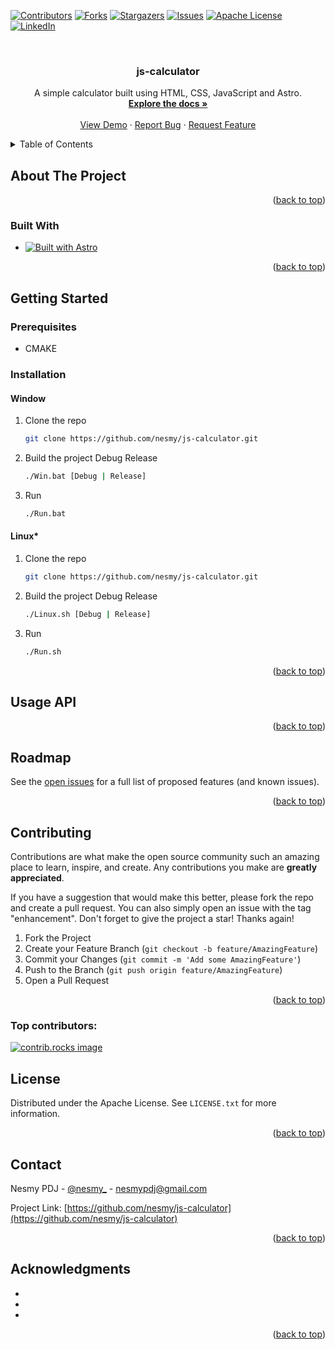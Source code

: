 <!-- Improved compatibility of back to top link: See: https://github.com/othneildrew/Best-README-Template/pull/73 -->
<a id="readme-top"></a>
<!--
*** Thanks for checking out the Best-README-Template. If you have a suggestion
*** that would make this better, please fork the repo and create a pull request
*** or simply open an issue with the tag "enhancement".
*** Don't forget to give the project a star!
*** Thanks again! Now go create something AMAZING! :D
-->



<!-- PROJECT SHIELDS -->
<!--
*** I'm using markdown "reference style" links for readability.
*** Reference links are enclosed in brackets [ ] instead of parentheses ( ).
*** See the bottom of this document for the declaration of the reference variables
*** for contributors-url, forks-url, etc. This is an optional, concise syntax you may use.
*** https://www.markdownguide.org/basic-syntax/#reference-style-links
-->
[![Contributors][contributors-shield]][contributors-url]
[![Forks][forks-shield]][forks-url]
[![Stargazers][stars-shield]][stars-url]
[![Issues][issues-shield]][issues-url]
[![Apache License][license-shield]][license-url]
[![LinkedIn][linkedin-shield]][linkedin-url]



<!-- PROJECT LOGO -->
<br />
<div align="center">
  <!--<a href="https://github.com/nesmy/js-calculator">
    <img src="images/logo.png" alt="Logo" width="80" height="80">
  </a>-->

<h3 align="center">js-calculator</h3>

  <p align="center">
    A simple calculator built using HTML, CSS, JavaScript and Astro.
    <br />
    <a href="https://github.com/nesmy/js-calculator"><strong>Explore the docs »</strong></a>
    <br />
    <br />
    <a href="https://github.com/nesmy/js-calculator">View Demo</a>
    &middot;
    <a href="https://github.com/nesmy/js-calculator/issues/new?labels=bug&template=bug-report---.md">Report Bug</a>
    &middot;
    <a href="https://github.com/nesmy/js-calculator/issues/new?labels=enhancement&template=feature-request---.md">Request Feature</a>
  </p>
</div>



<!-- TABLE OF CONTENTS -->
<details>
  <summary>Table of Contents</summary>
  <ol>
    <li>
      <a href="#about-the-project">About The Project</a>
      <ul>
        <li><a href="#built-with">Built With</a></li>
      </ul>
    </li>
    <li>
      <a href="#getting-started">Getting Started</a>
      <ul>
        <li><a href="#prerequisites">Prerequisites</a></li>
        <li><a href="#installation">Installation</a></li>
      </ul>
    </li>
    <li><a href="#usage-api">Usage API</a></li>
    <li><a href="#roadmap">Roadmap</a></li>
    <li><a href="#contributing">Contributing</a></li>
    <li><a href="#license">License</a></li>
    <li><a href="#contact">Contact</a></li>
    <li><a href="#acknowledgments">Acknowledgments</a></li>
  </ol>
</details>



<!-- ABOUT THE PROJECT -->
## About The Project

<!--[![Urbain Editor Screen Shot][product-screenshot]](https://i.imgur.com/i5T0kK3.png)-->

<!-- Here's a blank template to get started. To avoid retyping too much info, do a search and replace with your text editor for the following: `project_description` -->

<p align="right">(<a href="#readme-top">back to top</a>)</p>



### Built With

<!--* [![C++][C++]][C++-url]-->
* [![Built with Astro](https://astro.badg.es/v2/built-with-astro/medium.svg)](https://astro.build)
<!-- * [![React][React.js]][React-url]
* [![Vue][Vue.js]][Vue-url]
* [![Angular][Angular.io]][Angular-url]
* [![Svelte][Svelte.dev]][Svelte-url]
* [![Laravel][Laravel.com]][Laravel-url]
* [![Bootstrap][Bootstrap.com]][Bootstrap-url]
* [![JQuery][JQuery.com]][JQuery-url] -->

<p align="right">(<a href="#readme-top">back to top</a>)</p>



<!-- GETTING STARTED -->
## Getting Started

<!-- This is an example of how you may give instructions on setting up your project locally.
To get a local copy up and running follow these simple example steps. -->

### Prerequisites

<!-- This is an example of how to list things you need to use the software and how to install them.
* npm
  ```sh
  npm install npm@latest -g
  ``` -->
* CMAKE

### Installation

<!-- 1. Get a free API Key at [https://example.com](https://example.com) -->
#### Window

1. Clone the repo
   ```sh
   git clone https://github.com/nesmy/js-calculator.git
   ```
2. Build the project Debug Release
   ```sh
   ./Win.bat [Debug | Release]
   ```
3. Run
   ```sh
   ./Run.bat
   ```

#### Linux*

1. Clone the repo
   ```sh
   git clone https://github.com/nesmy/js-calculator.git
   ```
2. Build the project Debug Release
   ```sh
   ./Linux.sh [Debug | Release]
   ```
3. Run
   ```sh
   ./Run.sh
   ```


<p align="right">(<a href="#readme-top">back to top</a>)</p>



<!-- USAGE EXAMPLES -->
## Usage API

<!-- Use this space to show useful examples of how a project can be used. Additional screenshots, code examples and demos work well in this space. You may also link to more resources.

_For more examples, please refer to the [Documentation](https://example.com)_ -->

<p align="right">(<a href="#readme-top">back to top</a>)</p>



<!-- ROADMAP -->
## Roadmap

<!-- - [ ] Feature 1
- [ ] Feature 2
- [ ] Feature 3
    - [ ] Nested Feature -->

See the [open issues](https://github.com/nesmy/js-calculator/issues) for a full list of proposed features (and known issues).

<p align="right">(<a href="#readme-top">back to top</a>)</p>



<!-- CONTRIBUTING -->
## Contributing

Contributions are what make the open source community such an amazing place to learn, inspire, and create. Any contributions you make are **greatly appreciated**.

If you have a suggestion that would make this better, please fork the repo and create a pull request. You can also simply open an issue with the tag "enhancement".
Don't forget to give the project a star! Thanks again!

1. Fork the Project
2. Create your Feature Branch (`git checkout -b feature/AmazingFeature`)
3. Commit your Changes (`git commit -m 'Add some AmazingFeature'`)
4. Push to the Branch (`git push origin feature/AmazingFeature`)
5. Open a Pull Request

<p align="right">(<a href="#readme-top">back to top</a>)</p>

### Top contributors:

<a href="https://github.com/nesmy/js-calculator/graphs/contributors">
  <img src="https://contrib.rocks/image?repo=nesmy/js-calculator" alt="contrib.rocks image" />
</a>



<!-- LICENSE -->
## License

Distributed under the Apache License. See `LICENSE.txt` for more information.

<p align="right">(<a href="#readme-top">back to top</a>)</p>



<!-- CONTACT -->
## Contact

Nesmy PDJ - [@nesmy_](https://twitter.com/nesmy_) - nesmypdj@gmail.com

Project Link: [https://github.com/nesmy/js-calculator](https://github.com/nesmy/js-calculator)

<p align="right">(<a href="#readme-top">back to top</a>)</p>



<!-- ACKNOWLEDGMENTS -->
## Acknowledgments

* []()
* []()
* []()

<p align="right">(<a href="#readme-top">back to top</a>)</p>



<!-- MARKDOWN LINKS & IMAGES -->
<!-- https://www.markdownguide.org/basic-syntax/#reference-style-links -->
[contributors-shield]: https://img.shields.io/github/contributors/Genesis-Grid-Lab/urban-engine.svg?style=for-the-badge
[contributors-url]: https://github.com/Genesis-Grid-Lab/urban-engine/graphs/contributors
[forks-shield]: https://img.shields.io/github/forks/Genesis-Grid-Lab/urban-engine.svg?style=for-the-badge
[forks-url]: https://github.com/Genesis-Grid-Lab/urban-engine/network/members
[stars-shield]: https://img.shields.io/github/stars/Genesis-Grid-Lab/urban-engine.svg?style=for-the-badge
[stars-url]: https://github.com/Genesis-Grid-Lab/urban-engine/stargazers
[issues-shield]: https://img.shields.io/github/issues/Genesis-Grid-Lab/urban-engine.svg?style=for-the-badge
[issues-url]: https://github.com/Genesis-Grid-Lab/urban-engine/issues
[license-shield]: https://img.shields.io/github/license/Genesis-Grid-Lab/urban-engine.svg?style=for-the-badge
[license-url]: https://github.com/Genesis-Grid-Lab/urban-engine/blob/master/LICENSE.txt
[linkedin-shield]: https://img.shields.io/badge/-LinkedIn-black.svg?style=for-the-badge&logo=linkedin&colorB=555
[linkedin-url]: https://linkedin.com/in/nesmy-point-du-jour-22b6a31b6
[product-screenshot]: images/screenshot.png
[Next.js]: https://img.shields.io/badge/next.js-000000?style=for-the-badge&logo=nextdotjs&logoColor=white
[C++]: https://img.shields.io/badge/-C++-blue?logo=cplusplus
[C++-url]: https://cplusplus.com/
[Next-url]: https://nextjs.org/
[React.js]: https://img.shields.io/badge/React-20232A?style=for-the-badge&logo=react&logoColor=61DAFB
[React-url]: https://reactjs.org/
[Vue.js]: https://img.shields.io/badge/Vue.js-35495E?style=for-the-badge&logo=vuedotjs&logoColor=4FC08D
[Vue-url]: https://vuejs.org/
[Angular.io]: https://img.shields.io/badge/Angular-DD0031?style=for-the-badge&logo=angular&logoColor=white
[Angular-url]: https://angular.io/
[Svelte.dev]: https://img.shields.io/badge/Svelte-4A4A55?style=for-the-badge&logo=svelte&logoColor=FF3E00
[Svelte-url]: https://svelte.dev/
[Laravel.com]: https://img.shields.io/badge/Laravel-FF2D20?style=for-the-badge&logo=laravel&logoColor=white
[Laravel-url]: https://laravel.com
[Bootstrap.com]: https://img.shields.io/badge/Bootstrap-563D7C?style=for-the-badge&logo=bootstrap&logoColor=white
[Bootstrap-url]: https://getbootstrap.com
[JQuery.com]: https://img.shields.io/badge/jQuery-0769AD?style=for-the-badge&logo=jquery&logoColor=white
[JQuery-url]: https://jquery.com 
